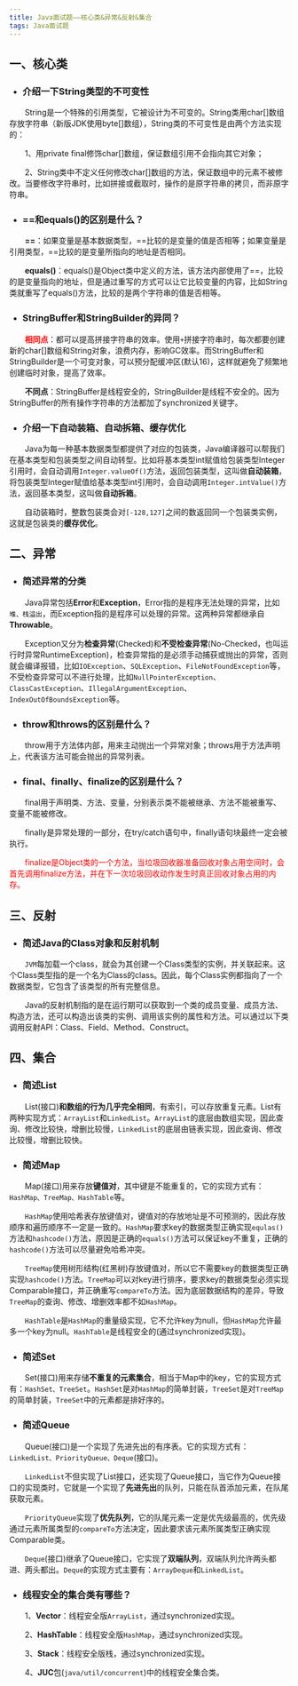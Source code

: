 ```yaml
---
title: Java面试题——核心类&异常&反射&集合
tags: Java面试题
---
```




## 一、核心类

* ### 介绍一下String类型的不可变性

　　String是一个特殊的引用类型，它被设计为不可变的。String类用char[]数组存放字符串（新版JDK使用byte[]数组），String类的不可变性是由两个方法实现的：

　　1、用private final修饰char[]数组，保证数组引用不会指向其它对象；

　　2、String类中不定义任何修改char[]数组的方法，保证数组中的元素不被修改。当要修改字符串时，比如拼接或截取时，操作的是原字符串的拷贝，而非原字符串。

* ### ==和equals()的区别是什么？

　　**==**：如果变量是基本数据类型，==比较的是变量的值是否相等；如果变量是引用类型，==比较的是变量所指向的地址是否相同。

　　**equals()**：equals()是Object类中定义的方法，该方法内部使用了==，比较的是变量指向的地址，但是通过重写的方式可以让它比较变量的内容，比如String类就重写了equals()方法，比较的是两个字符串的值是否相等。

* ### StringBuffer和StringBuilder的异同？

　　**<font color='red'>相同点</font>**：都可以提高拼接字符串的效率。使用`+`拼接字符串时，每次都要创建新的char[]数组和String对象，浪费内存，影响GC效率。而StringBuffer和StringBuilder是一个可变对象，可以预分配缓冲区(默认16)，这样就避免了频繁地创建临时对象，提高了效率。

　　**不同点**：StringBuffer是线程安全的，StringBuilder是线程不安全的。因为StringBuffer的所有操作字符串的方法都加了synchronized关键字。

* ### 介绍一下自动装箱、自动拆箱、缓存优化

　　Java为每一种基本数据类型都提供了对应的包装类，Java编译器可以帮我们在基本类型和包装类型之间自动转型。比如将基本类型int赋值给包装类型Integer引用时，会自动调用`Integer.valueOf()`方法，返回包装类型，这叫做**自动装箱**，将包装类型Integer赋值给基本类型int引用时，会自动调用`Integer.intValue()`方法，返回基本类型，这叫做**自动拆箱**。

　　自动装箱时，整数包装类会对`[-128,127]`之间的数返回同一个包装类实例，这就是包装类的**缓存优化**。

## 二、异常

* ### 简述异常的分类

　　Java异常包括**Error**和**Exception**，Error指的是程序无法处理的异常，比如`堆、栈溢出`，而Exception指的是程序可以处理的异常。这两种异常都继承自**Throwable**。

　　Exception又分为**检查异常**(Checked)和**不受检查异常**(No-Checked，也叫运行时异常RuntimeException)，检查异常指的是必须手动捕获或抛出的异常，否则就会编译报错，比如`IOException`、`SQLException`、`FileNotFoundException`等，不受检查异常可以不进行处理，比如`NullPointerException`、`ClassCastException`、`IllegalArgumentException`、`IndexOutOfBoundsException`等。

* ### throw和throws的区别是什么？

　　throw用于方法体内部，用来主动抛出一个异常对象；throws用于方法声明上，代表该方法可能会抛出的异常列表。

* ### final、finally、finalize的区别是什么？

　　final用于声明类、方法、变量，分别表示类不能被继承、方法不能被重写、变量不能被修改。

　　finally是异常处理的一部分，在try/catch语句中，finally语句块最终一定会被执行。

　　<font color='red'>finalize是Object类的一个方法，当垃圾回收器准备回收对象占用空间时，会首先调用finalize方法，并在下一次垃圾回收动作发生时真正回收对象占用的内存。</font>

## 三、反射

* ### 简述Java的Class对象和反射机制

　　`JVM`每加载一个class，就会为其创建一个Class类型的实例，并关联起来。这个Class类型指的是一个名为Class的class。因此，每个Class实例都指向了一个数据类型，它包含了该类型的所有完整信息。

　　Java的反射机制指的是在运行期可以获取到一个类的成员变量、成员方法、构造方法，还可以构造出该类的实例、调用该实例的属性和方法。可以通过以下类调用反射API：Class、Field、Method、Construct。

## 四、集合

* ### 简述List

　　List(接口)**和数组的行为几乎完全相同**，有索引，可以存放重复元素。List有两种实现方式：`ArrayList`和`LinkedList`。`ArrayList`的底层由数组实现，因此查询、修改比较快，增删比较慢，`LinkedList`的底层由链表实现，因此查询、修改比较慢，增删比较快。

* ### 简述Map

　　Map(接口)用来存放**键值对**，其中键是不能重复的，它的实现方式有：`HashMap、TreeMap、HashTable`等。

　　`HashMap`使用哈希表存放键值对，键值对的存放地址是不可预测的，因此存放顺序和遍历顺序不一定是一致的。`HashMap`要求key的数据类型正确实现`equlas()`方法和`hashcode()`方法，原因是正确的`equals()`方法可以保证key不重复，正确的`hashcode()`方法可以尽量避免哈希冲突。

　　`TreeMap`使用树形结构(红黑树)存放键值对，所以它不需要key的数据类型正确实现`hashcode()`方法。`TreeMap`可以对key进行排序，要求key的数据类型必须实现Comparable接口，并正确重写`compareTo`方法。因为底层数据结构的差异，导致`TreeMap`的查询、修改、增删效率都不如`HashMap`。

　　`HashTable`是`HashMap`的重量级实现，它不允许key为null，但`HashMap`允许最多一个key为null。`HashTable`是线程安全的(通过synchronized实现)。

* ### 简述Set

　　Set(接口)用来存储**不重复的元素集合**，相当于Map中的key，它的实现方式有：`HashSet、TreeSet`。`HashSet`是对`HashMap`的简单封装，`TreeSet`是对`TreeMap`的简单封装，`TreeSet`中的元素都是排好序的。

* ### 简述Queue

　　Queue(接口)是一个实现了先进先出的有序表。它的实现方式有：`LinkedList、PriorityQueue、Deque`(接口)。

　　`LinkedList`不但实现了List接口，还实现了Queue接口，当它作为Queue接口的实现类时，它就是一个实现了**先进先出**的队列，只能在队首添加元素，在队尾获取元素。

　　`PriorityQueue`实现了**优先队列**，它的队尾元素一定是优先级最高的，优先级通过元素所属类型的`compareTo`方法决定，因此要求该元素所属类型正确实现Comparable类。

　　`Deque`(接口)继承了Queue接口，它实现了**双端队列**，双端队列允许两头都进、两头都出。`Deque`的实现方式主要有：`ArrayDeque`和`LinkedList`。

* ### 线程安全的集合类有哪些？

　　1、**Vector**：线程安全版`ArrayList`，通过synchronized实现。

　　2、**HashTable**：线程安全版`HashMap`，通过synchronized实现。

　　3、**Stack**：线程安全版栈，通过synchronized实现。

　　4、**JUC**包(`java/util/concurrent`)中的线程安全集合类。